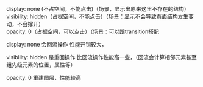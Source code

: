 display: none (不占空间，不能点击)（场景，显示出原来这里不存在的结构）   
visibility: hidden（占据空间，不能点击）（场景：显示不会导致页面结构发生变动，不会撑开）  
opacity: 0（占据空间，可以点击）（场景：可以跟transition搭配

display: none 会回流操作 性能开销较大，  

visibility: hidden 是重回操作 比回流操作性能高一些，（回流会计算相邻元素甚至组先级元素的位置，属性等）  

opacity: 0 重建图层，性能较高
